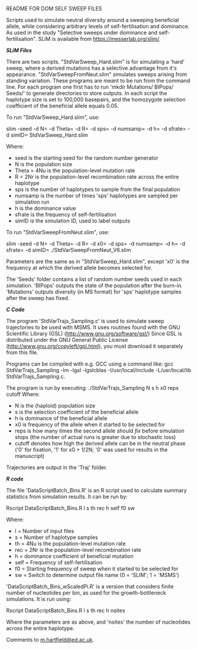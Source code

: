 README FOR DOM SELF SWEEP FILES

Scripts used to simulate neutral diversity around a sweeping beneficial allele, while considering arbitrary levels of self-fertilisation and dominance. As used in the study "Selective sweeps under dominance and self-fertilisation". SLiM is available from https://messerlab.org/slim/.

***SLiM Files***

There are two scripts. "StdVarSweep_Hard.slim" is for simulating a 'hard' sweep, where a derived mutations has a selective advantage from it's appearance. "StdVarSweepFromNeut.slim" simulates sweeps arising from standing variation. These programs are meant to be run from the command line. For each program one first has to run 'mkdir Mutations/ BIPops/ Seeds/' to generate directories to store outputs. In each script the haplotype size is set to 100,000 basepairs, and the homozygote selection coefficient of the beneficial allele equals 0.05.

To run "StdVarSweep_Hard.slim", use:

slim -seed <SEED> -d N=<POP SIZE> -d Theta=<MUT RATE> -d R=<REC RATE> -d sps=<OUTPUT HAPLOTYPES> -d numsamp=<NUMBER OF SAMPLES> -d h=<DOMINANCE> -d sfrate=<SELFING FREQUENCY> -d simID=<ID> StdVarSweep_Hard.slim

Where:
- seed is the starting seed for the random number generator
- N is the population size
- Theta = 4Nu is the population-level mutation rate
- R = 2Nr is the population-level recombination rate across the entire haplotype
- sps is the number of haplotypes to sample from the final population
- numsamp is the number of times 'sps' haplotypes are sampled per simulation run
- h is the dominance value
- sfrate is the frequency of self-fertilisation
- simID is the simulation ID, used to label outputs

To run "StdVarSweepFromNeut.slim", use:

slim -seed <SEED> -d N=<POP SIZE> -d Theta=<MUT RATE> -d R=<REC RATE> -d x0=<STARTING FREQUNCY> -d sps=<OUTPUT HAPLOTYPES> -d numsamp=<NUMBER OF SAMPLES> -d h=<DOMINANCE> -d sfrate=<SELFING FREQUENCY> -d simID=<ID> ./StdVarSweepFromNeut_V6.slim

Parameters are the same as in "StdVarSweep_Hard.slim", except 'x0' is the frequency at which the derived allele becomes selected for.

The 'Seeds' folder contains a list of random number seeds used in each simulation. 'BIPops' outputs the state of the population after the burn-in. 'Mutations' outputs diversity (in MS format) for 'sps' haplotype samples after the sweep has fixed.

***C Code***

The program 'StdVarTrajs_Sampling.c' is used to simulate sweep trajectories to be used with MSMS. It uses routines found with the GNU Scientific Library (GSL) (http://www.gnu.org/software/gsl/) Since GSL is distributed under the GNU General Public License (http://www.gnu.org/copyleft/gpl.html), you must download it separately from this file.

Programs can be compiled with e.g. GCC using a command like: gcc StdVarTrajs_Sampling -lm -lgsl -lgslcblas -I/usr/local/include -L/usr/local/lib StdVarTrajs_Sampling.c.

The program is run by executing:
./StdVarTrajs_Sampling N s h x0 reps cutoff
Where:
- N is the (haploid) population size
- s is the selection coefficient of the beneficial allele
- h is dominance of the beneficial allele
- x0 is frequency of the allele when it started to be selected for
- reps is how many times the second allele should *fix* before simulation stops (the number of actual runs is greater due to stochastic loss)
- cutoff denotes how high the derived allele can be in the neutral phase ('0' for fixation, '1' for x0 + 1/2N; '0' was used for results in the manuscript)

Trajectories are output in the 'Traj' folder.

***R code***

The file 'DataScriptBatch_Bins.R' is an R script used to calculate summary statistics from simulation results. It can be run by:

Rscript DataScriptBatch_Bins.R l s th rec h self f0 sw

Where:
- l = Number of input files
- s = Number of haplotype samples
- th = 4Nu is the population-level mutation rate
- rec = 2Nr is the population-level recombination rate
- h = dominance coefficient of beneficial mutation
- self = Frequency of self-fertilisation
- f0 = Starting frequency of sweep when it started to be selected for
- sw = Switch to determine output file name (0 = 'SLIM'; 1 = 'MSMS')

'DataScriptBatch_Bins_wScaledPi.R' is a version that considers finite number of nucleotides per bin, as used for the growth-bottleneck simulations. It is run using:

Rscript DataScriptBatch_Bins.R l s th rec h nsites

Where the parameters are as above, and 'nsites' the number of nucleotides across the entire haplotype.

Comments to m.hartfield@ed.ac.uk.
